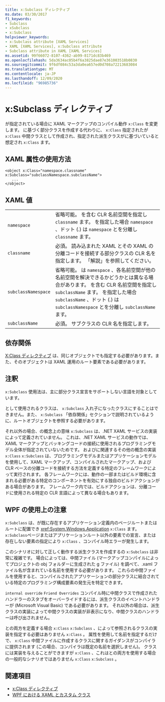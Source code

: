 ```yaml
---
title: x:Subclass ディレクティブ
ms.date: 03/30/2017
f1_keywords:
- Subclass
- xSubclass
- x:Subclass
helpviewer_keywords:
- x:Subclass attribute [XAML Services]
- XAML [XAML Services], x:Subclass attribute
- Subclass attribute in XAML [XAML Services]
ms.assetid: 99f66072-8107-4362-ab99-8171dc83b469
ms.openlocfilehash: 5da3634ac05b4f6a3825dae87e361003518b0830
ms.sourcegitcommit: 9f6df084c53a3da0ea657ed0d708a72213683084
ms.translationtype: MT
ms.contentlocale: ja-JP
ms.lasthandoff: 12/09/2020
ms.locfileid: "96985736"
---
```

# <a name="xsubclass-directive"></a>x:Subclass ディレクティブ

が指定されている場合に XAML マークアップのコンパイル動作 `x:Class` を変更します。 に基づく部分クラスを作成する代わりに、 `x:Class` 指定されたが `x:Class` 中間クラスとして作成され、指定された派生クラスがに基づいていると想定され `x:Class` ます。

## <a name="xaml-attribute-usage"></a>XAML 属性の使用方法

```xaml
<object x:Class="namespace.classname" x:Subclass="subclassNamespace.subclassName">
   ...
</object>
```

## <a name="xaml-values"></a>XAML 値

|||
|-|-|
|`namespace`|省略可能。 を含む CLR 名前空間を指定し `classname` ます。 を指定した場合 `namespace` 、ドット (.) は `namespace` とを分離し `classname` ます。|
|`classname`|必須。 読み込まれた XAML とその XAML の分離コードを接続する部分クラスの CLR 名を指定します。 「解説」を参照してください。|
|`subclassNamespace`|省略可能。 は `namespace` 、各名前空間が他の名前空間を解決できるかどうかとは異なる場合があります。 を含む CLR 名前空間を指定し `subclassName` ます。 を指定した場合 `subclassName` 、ドット (.) は `subclassNamespace` とを分離し `subclassName` ます。|
|`subclassName`|必須。 サブクラスの CLR 名を指定します。|

## <a name="dependencies"></a>依存関係

[X:Class ディレクティブ](xclass-directive.md) は、同じオブジェクトでも指定する必要があります。また、そのオブジェクトは XAML 運用のルート要素である必要があります。

## <a name="remarks"></a>注釈

`x:Subclass` 使用法は、主に部分クラス宣言をサポートしない言語を対象としています。

として使用されるクラスは、 `x:Subclass` 入れ子になったクラスにすることはできません。また、 `x:Subclass` 「依存関係」セクションで説明されているように、ルートオブジェクトを参照する必要があります。

それ以外の場合、の概念上の意味 `x:Subclass` は、.NET XAML サービスの実装によって定義されていません。 これは、.NET XAML サービスの動作では、XAML マークアップとバッキングコードの接続に使用されるプログラミングモデル全体が指定されていないためです。 およびに関連するその他の概念の実装 `x:Class` `x:Subclass` は、プログラミングモデルまたはアプリケーションモデルを使用して、XAML マークアップ、コンパイルされたマークアップ、および CLR ベースの分離コードを接続する方法を定義する特定のフレームワークによって実行されます。 各フレームワークには、動作の一部またはビルド環境に含まれる必要がある特定のコンポーネントを有効にする独自のビルドアクションがある場合があります。 フレームワーク内では、ビルドアクションは、分離コードに使用される特定の CLR 言語によって異なる場合もあります。

## <a name="wpf-usage-notes"></a>WPF の使用上の注意

`x:Subclass` は、が既に存在するアプリケーション定義内のページルートまたはルートに配置でき <xref:System.Windows.Application> `x:Class` ます。 `x:Subclass`ページまたはアプリケーションルート以外の要素での宣言、または存在しない要素の指定により `x:Class` 、コンパイル時エラーが発生します。

このシナリオに対して正しく動作する派生クラスを作成するの `x:Subclass` は非常に複雑です。 場合によっては、中間ファイル (マークアップコンパイルによってプロジェクトの obj フォルダーに生成された g ファイル) を調べて、.xaml ファイル名が含まれている名前を使用する必要があります。 これらの中間ファイルを使用すると、コンパイルされたアプリケーションの部分クラスに結合されている特定のプログラミング構成要素の発生元を特定できます。

`internal override` `Friend Overrides` コンパイル時に中間クラスで作成されたハンドラーのスタブをオーバーライドするには、派生クラスのイベントハンドラーが (Microsoft Visual Basic) である必要があります。 それ以外の場合は、派生クラスの実装によって中間クラスの実装が非表示になり、中間クラスのハンドラーは呼び出されません。

との両方を定義する場合 `x:Class` `x:Subclass` 、によって参照されるクラスの実装を指定する必要はありません `x:Class` 。 属性を使用して名前を指定するだけで、 `x:Class` 中間ファイルに作成するクラスに関するガイダンスがコンパイラに提供されます (この場合、コンパイラは既定の名前を選択しません)。 クラスには実装を与えることができますが `x:Class` 、これはとの両方を使用する場合の一般的なシナリオではありません `x:Class` `x:Subclass` 。

## <a name="see-also"></a>関連項目

- [x:Class ディレクティブ](xclass-directive.md)
- [WPF における XAML とカスタム クラス](../framework/wpf/advanced/xaml-and-custom-classes-for-wpf.md)
